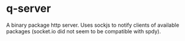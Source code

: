 q-server
========

A binary package http server. Uses sockjs to notify clients of available packages (socket.io did not seem to be compatible with spdy).